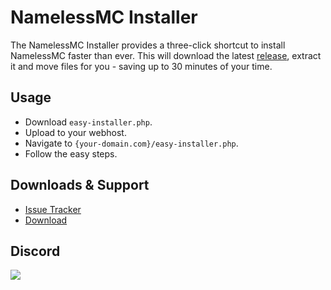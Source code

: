 # NamelessMC Installer

The NamelessMC Installer provides a three-click shortcut to install NamelessMC faster than ever.
This will download the latest [release](https://github.com/NamelessMC/Nameless/releases), extract it and move files for you - saving up to 30 minutes of your time.

## Usage
* Download `easy-installer.php`.
* Upload to your webhost.
* Navigate to `{your-domain.com}/easy-installer.php`.
* Follow the easy steps.

## Downloads & Support
* [Issue Tracker](https://github.com/NamelessMC/Nameless-Installer/issues)
* [Download](https://github.com/NamelessMC/Nameless-Installer/releases)

## Discord
[<img src="https://discordapp.com/api/guilds/246705793066467328/widget.png?style=shield">](https://discord.gg/HYVMgN2)
